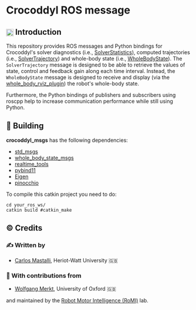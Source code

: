 Crocoddyl ROS message
==============================================

## <img align="center" height="20" src="https://i.imgur.com/vAYeCzC.png"/> Introduction

This repository provides ROS messages and Python bindings for Crocoddyl's solver diagnostics (i.e., [SolverStatistics](msg/SolverStatistics.msg)), computed trajectories (i.e., [SolverTrajectory](msg/SolverTrajectory.msg)) and whole-body state (i.e., [WholeBodyState](https://github.com/loco-3d/whole_body_state_msgs/blob/master/msg/WholeBodyState.msg)). The `SolverTrajectory` message is designed to be able to retrieve the values of state, control and feedback gain along each time interval. Instead, the `WholeBodyState` message is designed to receive and display (via the [whole_body_rviz_plugin](https://github.com/loco-3d/whole_body_state_rviz_plugin)) the robot's whole-body state.

Furthermore, the Python bindings of publishers and subscribers using roscpp help to increase communication performance while still using Python.

## :penguin: Building

**crocoddyl_msgs** has the following dependencies:
* [std_msgs](http://wiki.ros.org/std_msgs)
* [whole_body_state_msgs](https://github.com/loco-3d/whole_body_state_msgs)
* [realtime_tools](http://wiki.ros.org/realtime_tools)
* [pybind11](https://pybind11.readthedocs.io/en/stable/basics.html)
* [Eigen](http://eigen.tuxfamily.org/index.php?title=Main_Page)
* [pinocchio](https://github.com/stack-of-tasks/pinocchio)

To compile this catkin project you need to do:

	cd your_ros_ws/
	catkin build #catkin_make

## :copyright: Credits

### :writing_hand: Written by

- [Carlos Mastalli](https://romilab.org), Heriot-Watt University :uk:

### :construction_worker: With contributions from

- [Wolfgang Merkt](http://www.wolfgangmerkt.com/research/), University of Oxford :uk:

and maintained by the [Robot Motor Intelligence (RoMI)](https://romilab.org) lab.
